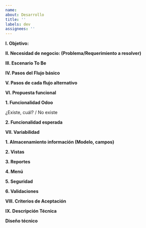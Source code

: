 ```yaml
---
name: 
about: Desarrollo
title: ''
labels: dev
assignees: ''
---
```


**I. Objetivo:**


**II. Necesidad de negocio: (Problema/Requerimiento a resolver)**


**III. Escenario To Be**


**IV. Pasos del Flujo básico**


**V. Pasos de cada flujo alternativo**


**VI. Propuesta funcional**

 **1. Funcionalidad Odoo**

  ¿Existe, cuál? / No existe


 **2. Funcionalidad esperada**


**VII. Variabilidad**

**1. Almacenamiento información (Modelo, campos)**


**2. Vistas**


**3. Reportes**


**4. Menú**


**5. Seguridad**


**6. Validaciones**


**VIII. Criterios de Aceptación**


**IX. Descripción Técnica**

 **Diseño técnico**

